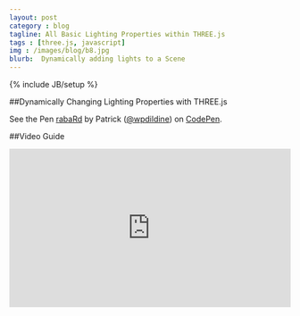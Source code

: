 ```yaml
---
layout: post
category : blog
tagline: All Basic Lighting Properties within THREE.js
tags : [three.js, javascript]
img : /images/blog/b8.jpg
blurb:  Dynamically adding lights to a Scene
---
```

{% include JB/setup %}

##Dynamically Changing Lighting Properties with THREE.js
<p data-height="568" data-theme-id="0" data-slug-hash="rabaRd" data-default-tab="result" data-user="wpdildine" class='codepen'>See the Pen <a href='http://codepen.io/wpdildine/pen/rabaRd/'>rabaRd</a> by Patrick (<a href='http://codepen.io/wpdildine'>@wpdildine</a>) on <a href='http://codepen.io'>CodePen</a>.</p>
<script async src="//assets.codepen.io/assets/embed/ei.js"></script>

##Video Guide
<style>.embed-container { position: relative; padding-bottom: 56.25%; height: 0; overflow: hidden; max-width: 100%; } .embed-container iframe, .embed-container object, .embed-container embed { position: absolute; top: 0; left: 0; width: 100%; height: 100%; }</style><div class='embed-container'><iframe src='http://www.youtube.com/embed/Z-FsYsBy538' frameborder='0' allowfullscreen></iframe></div>